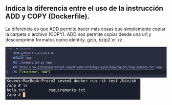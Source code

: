 ## Indica la diferencia entre el uso de la instrucción ADD y COPY (Dockerfile).

La diferencia es que ADD permite hacer más cosas que simplemente copiar la carpeta o archivo (COPY). ADD nos permite copiar desde una url y descomprimir formatos como identity, gzip, bzip2 or xz .

<img alt="" src="./image10.png" style="width: 601.70px; height: 96.00px; " title="">

<img alt="" src="./image13.png" style="width: 421.50px; height: 66.52px; " title="">


